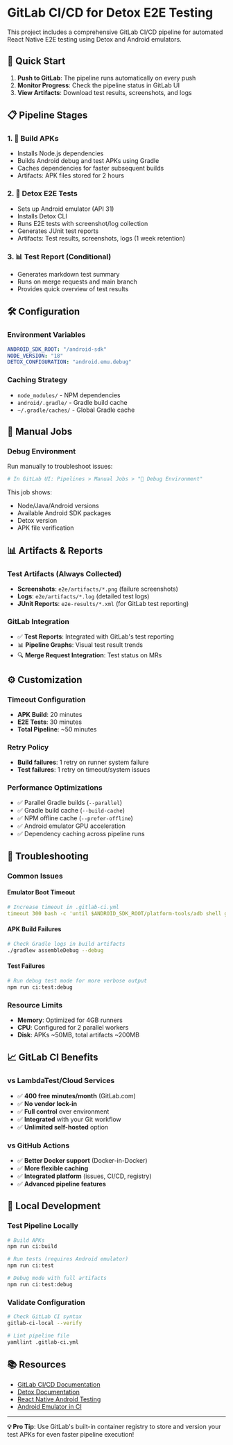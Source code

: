 # GitLab CI/CD for Detox E2E Testing

This project includes a comprehensive GitLab CI/CD pipeline for automated React Native E2E testing using Detox and Android emulators.

## 🚀 Quick Start

1. **Push to GitLab**: The pipeline runs automatically on every push
2. **Monitor Progress**: Check the pipeline status in GitLab UI
3. **View Artifacts**: Download test results, screenshots, and logs

## 📋 Pipeline Stages

### 1. 📱 Build APKs
- Installs Node.js dependencies
- Builds Android debug and test APKs using Gradle
- Caches dependencies for faster subsequent builds
- Artifacts: APK files stored for 2 hours

### 2. 🧪 Detox E2E Tests  
- Sets up Android emulator (API 31)
- Installs Detox CLI
- Runs E2E tests with screenshot/log collection
- Generates JUnit test reports
- Artifacts: Test results, screenshots, logs (1 week retention)

### 3. 📊 Test Report (Conditional)
- Generates markdown test summary
- Runs on merge requests and main branch
- Provides quick overview of test results

## 🛠️ Configuration

### Environment Variables
```yaml
ANDROID_SDK_ROOT: "/android-sdk"
NODE_VERSION: "18"
DETOX_CONFIGURATION: "android.emu.debug"
```

### Caching Strategy
- `node_modules/` - NPM dependencies
- `android/.gradle/` - Gradle build cache
- `~/.gradle/caches/` - Global Gradle cache

## 🔧 Manual Jobs

### Debug Environment
Run manually to troubleshoot issues:
```bash
# In GitLab UI: Pipelines > Manual Jobs > "🔧 Debug Environment"
```

This job shows:
- Node/Java/Android versions
- Available Android SDK packages
- Detox version
- APK file verification

## 📊 Artifacts & Reports

### Test Artifacts (Always Collected)
- **Screenshots**: `e2e/artifacts/*.png` (failure screenshots)
- **Logs**: `e2e/artifacts/*.log` (detailed test logs)
- **JUnit Reports**: `e2e-results/*.xml` (for GitLab test reporting)

### GitLab Integration
- ✅ **Test Reports**: Integrated with GitLab's test reporting
- 📊 **Pipeline Graphs**: Visual test result trends
- 🔍 **Merge Request Integration**: Test status on MRs

## ⚙️ Customization

### Timeout Configuration
- **APK Build**: 20 minutes
- **E2E Tests**: 30 minutes
- **Total Pipeline**: ~50 minutes

### Retry Policy
- **Build failures**: 1 retry on runner system failure
- **Test failures**: 1 retry on timeout/system issues

### Performance Optimizations
- ✅ Parallel Gradle builds (`--parallel`)
- ✅ Gradle build cache (`--build-cache`)
- ✅ NPM offline cache (`--prefer-offline`)
- ✅ Android emulator GPU acceleration
- ✅ Dependency caching across pipeline runs

## 🚨 Troubleshooting

### Common Issues

#### Emulator Boot Timeout
```yaml
# Increase timeout in .gitlab-ci.yml
timeout 300 bash -c 'until $ANDROID_SDK_ROOT/platform-tools/adb shell getprop sys.boot_completed | grep -m 1 "1"; do echo "Waiting..."; sleep 5; done'
```

#### APK Build Failures
```bash
# Check Gradle logs in build artifacts
./gradlew assembleDebug --debug
```

#### Test Failures
```bash
# Run debug test mode for more verbose output
npm run ci:test:debug
```

### Resource Limits
- **Memory**: Optimized for 4GB runners
- **CPU**: Configured for 2 parallel workers
- **Disk**: APKs ~50MB, total artifacts ~200MB

## 📈 GitLab CI Benefits

### vs LambdaTest/Cloud Services
- ✅ **400 free minutes/month** (GitLab.com)
- ✅ **No vendor lock-in** 
- ✅ **Full control** over environment
- ✅ **Integrated** with your Git workflow
- ✅ **Unlimited self-hosted** option

### vs GitHub Actions
- ✅ **Better Docker support** (Docker-in-Docker)
- ✅ **More flexible caching** 
- ✅ **Integrated platform** (issues, CI/CD, registry)
- ✅ **Advanced pipeline features**

## 🔄 Local Development

### Test Pipeline Locally
```bash
# Build APKs
npm run ci:build

# Run tests (requires Android emulator)
npm run ci:test

# Debug mode with full artifacts
npm run ci:test:debug
```

### Validate Configuration
```bash
# Check GitLab CI syntax
gitlab-ci-local --verify

# Lint pipeline file
yamllint .gitlab-ci.yml
```

## 📚 Resources

- [GitLab CI/CD Documentation](https://docs.gitlab.com/ee/ci/)
- [Detox Documentation](https://wix.github.io/Detox/)
- [React Native Android Testing](https://reactnative.dev/docs/testing-overview)
- [Android Emulator in CI](https://developer.android.com/studio/test/command-line)

---

**💡 Pro Tip**: Use GitLab's built-in container registry to store and version your test APKs for even faster pipeline execution!